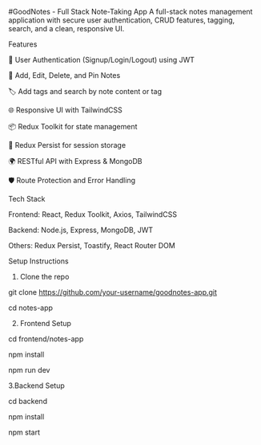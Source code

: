 #GoodNotes - Full Stack Note-Taking App
A full-stack notes management application with secure user authentication, CRUD features, tagging, search, and a clean, responsive UI.

Features

🔐 User Authentication (Signup/Login/Logout) using JWT

🧠 Add, Edit, Delete, and Pin Notes

🏷️ Add tags and search by note content or tag

🌐 Responsive UI with TailwindCSS

📦 Redux Toolkit for state management

💾 Redux Persist for session storage

🌍 RESTful API with Express & MongoDB

🛡️ Route Protection and Error Handling

Tech Stack

Frontend: React, Redux Toolkit, Axios, TailwindCSS

Backend: Node.js, Express, MongoDB, JWT

Others: Redux Persist, Toastify, React Router DOM

Setup Instructions

1. Clone the repo

git clone https://github.com/your-username/goodnotes-app.git
   
cd notes-app
   
2. Frontend Setup

cd frontend/notes-app

npm install

npm run dev

3.Backend Setup

cd backend

npm install

npm start
